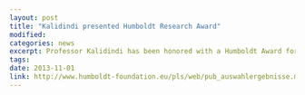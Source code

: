 ```yaml
---
layout: post
title: "Kalidindi presented Humboldt Research Award"
modified: 
categories: news
excerpt: Professor Kalidindi has been honored with a Humboldt Award for lifetime achievements in research
tags: 
date: 2013-11-01
link: http://www.humboldt-foundation.eu/pls/web/pub_auswahlergebnisse.main?p_lang=en&p_bereich=&p_pattern=&p_humboldt_nation=&p_address_country=&p_address_region=&p_address_city=&p_address_uni=&p_host_country=&p_host_region=&p_host_city=&p_host_uni=&p_order_by=N&p_page=20
---
```


